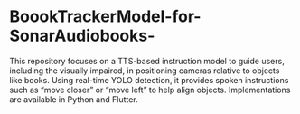 # BoookTrackerModel-for-SonarAudiobooks-
This repository focuses on a TTS-based instruction model to guide users, including the visually impaired, in positioning cameras relative to objects like books. Using real-time YOLO detection, it provides spoken instructions such as “move closer” or “move left” to help align objects. Implementations are available in Python and Flutter.
